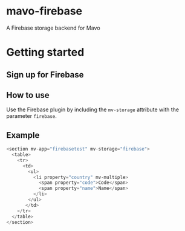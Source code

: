 # mavo-firebase

A Firebase storage backend for Mavo 

# Getting started 

## Sign up for Firebase

<script src="https://www.gstatic.com/firebasejs/3.9.0/firebase.js"></script>
<script>
  // Initialize Firebase
  var config = {
    apiKey: "AIzaSyA7D6JCbW2yrTL6joQ39Tu6LEpkQ4hVyTM",
    authDomain: "testy-a027b.firebaseapp.com",
    databaseURL: "https://testy-a027b.firebaseio.com",
    projectId: "testy-a027b",
    storageBucket: "testy-a027b.appspot.com",
    messagingSenderId: "733501275641"
  };
  firebase.initializeApp(config);
</script>

## How to use

Use the Firebase plugin by including the ```mv-storage``` attribute with the parameter ```firebase```. 

## Example 

```javascript
<section mv-app="firebasetest" mv-storage="firebase">
  <table>
    <tr>
      <td>
        <ul>
          <li property="country" mv-multiple>
            <span property="code">Code</span>
            <span property="name">Name</span>
          </li>
        </ul>
       </td>
    </tr>
  </table>
</section>
```


